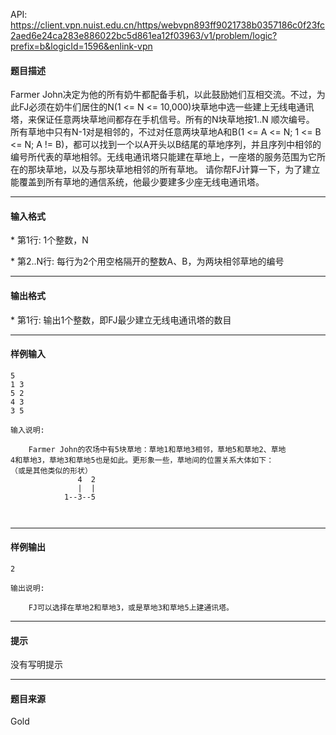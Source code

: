 API: https://client.vpn.nuist.edu.cn/https/webvpn893ff9021738b0357186c0f23fc2aed6e24ca283e886022bc5d861ea12f03963/v1/problem/logic?prefix=b&logicId=1596&enlink-vpn

#### 题目描述

Farmer John决定为他的所有奶牛都配备手机，以此鼓励她们互相交流。不过，为此FJ必须在奶牛们居住的N(1 <= N <= 10,000)块草地中选一些建上无线电通讯塔，来保证任意两块草地间都存在手机信号。所有的N块草地按1..N 顺次编号。 所有草地中只有N-1对是相邻的，不过对任意两块草地A和B(1 <= A <= N; 1 <= B <= N; A != B)，都可以找到一个以A开头以B结尾的草地序列，并且序列中相邻的编号所代表的草地相邻。无线电通讯塔只能建在草地上，一座塔的服务范围为它所在的那块草地，以及与那块草地相邻的所有草地。 请你帮FJ计算一下，为了建立能覆盖到所有草地的通信系统，他最少要建多少座无线电通讯塔。

---

#### 输入格式

\* 第1行: 1个整数，N

\* 第2..N行: 每行为2个用空格隔开的整数A、B，为两块相邻草地的编号

---

#### 输出格式

\* 第1行: 输出1个整数，即FJ最少建立无线电通讯塔的数目

---

#### 样例输入
```
5
1 3
5 2
4 3
3 5

输入说明:

    Farmer John的农场中有5块草地：草地1和草地3相邻，草地5和草地2、草地
4和草地3，草地3和草地5也是如此。更形象一些，草地间的位置关系大体如下：
（或是其他类似的形状）
               4  2
               |  |
            1--3--5



```

---

#### 样例输出
```
2

输出说明:

    FJ可以选择在草地2和草地3，或是草地3和草地5上建通讯塔。

```

---

#### 提示

没有写明提示

---

#### 题目来源

Gold